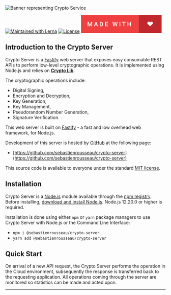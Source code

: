 ![Banner representing Crypto Service](https://raw.githubusercontent.com/sebastienrousseau/crypto-service/master/assets/crypto-server-logo.svg)

[![Maintained with Lerna](https://img.shields.io/badge/maintained%20with-lerna-blue?style=for-the-badge)](https://lerna.js.org/)
[![License](https://img.shields.io/badge/License-MIT-green.svg?style=for-the-badge&logo=)](https://opensource.org/licenses/MIT)
![Made with Love](/assets/made-with-love.svg)

## Introduction to the Crypto Server

Crypto Server is a [Fastify](https://www.fastify.io) web server that exposes
easy consumable REST APIs to perform low-level cryptographic operations. It is
implemented using Node.js and relies on [**Crypto Lib**](https://github.com/sebastienrousseau/crypto-lib).

The cryptographic operations include:

- Digital Signing,
- Encryption and Decryption,
- Key Generation,
- Key Management,
- Pseudorandom Number Generation,
- Signature Verification.

This web server is built on [Fastify](https://www.fastify.io) - a fast and low
overhead web framework, for Node.js.

Development of this server is hosted by [GitHub](https://github.com) at the
following page:

- [https://github.com/sebastienrousseau/crypto-server](https://github.com/sebastienrousseau/crypto-server)

This source code is available to everyone under the standard
[MIT license](https://github.com/sebastienrousseau/crypto-server/blob/main/LICENSE).

## Installation

Crypto Server is a [Node.js](https://nodejs.org/en/) module available through
the [npm registry](https://www.npmjs.com/). Before installing,
[download and install Node.js](https://nodejs.org/en/download/). Node.js 12.20.0
or higher is required.

Installation is done using either `npm` or `yarn` package managers to use Crypto
Server with Node.js or the Command Line Interface:

- `npm i @sebastienrousseau/crypto-server`
- `yarn add @sebastienrousseau/crypto-server`

## Quick Start

On arrival of a new API request, the Crypto Server performs the operation in the
Cloud environment, subsequently the response is transferred back to the
requesting application. All operations coming through the server are monitored
so statistics can be made and acted upon. 

***
